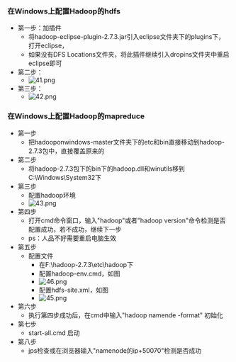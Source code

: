 ### 在Windows上配置Hadoop的hdfs
* 第一步：加插件
	* 将hadoop-eclipse-plugin-2.7.3.jar引入eclipse文件夹下的plugins下，打开eclipse，
	* 如果没有DFS Locations文件夹，将此插件继续引入dropins文件夹中重启eclipse即可
* 第二步：
	* ![41.png](https://upload-images.jianshu.io/upload_images/14467401-095228f57660bf6e.png?imageMogr2/auto-orient/strip%7CimageView2/2/w/1240)
* 第三步：
	* ![42.png](https://upload-images.jianshu.io/upload_images/14467401-9b07fed88be67287.png?imageMogr2/auto-orient/strip%7CimageView2/2/w/1240)

	
### 在Windows上配置Hadoop的mapreduce
* 第一步
	* 把hadooponwindows-master文件夹下的etc和bin直接移动到hadoop-2.7.3包中，直接覆盖原来的
* 第二步
	* 将hadoop-2.7.3包下的bin下的hadoop.dll和winutils移到C:\Windows\System32下
* 第三步
	* 配置hadoop环境
	* ![43.png](https://upload-images.jianshu.io/upload_images/14467401-2d3da635980b6492.png?imageMogr2/auto-orient/strip%7CimageView2/2/w/1240)
* 第四步
	* 打开cmd命令窗口，输入"hadoop"或者"hadoop version"命令检测是否配置成功，若不成功，继续下一步
	* ps：人品不好需要重启电脑生效
* 第五步	
	* 配置文件
		* 在F:\hadoop-2.7.3\etc\hadoop下
		* 配置hadoop-env.cmd，如图 
		* ![46.png](https://upload-images.jianshu.io/upload_images/14467401-ac950a63cfc8e51e.png?imageMogr2/auto-orient/strip%7CimageView2/2/w/1240)
		* 配置hdfs-site.xml，如图 
		* ![45.png](https://upload-images.jianshu.io/upload_images/14467401-243850e543d56d1d.png?imageMogr2/auto-orient/strip%7CimageView2/2/w/1240)
* 第六步
	* 执行第四步成功后，在cmd中输入"hadoop namende -format" 初始化
* 第七步
	* start-all.cmd 启动
* 第八步
	* jps检查或在浏览器输入"namenode的ip+50070"检测是否成功